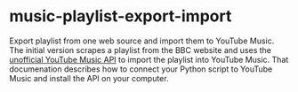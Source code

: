 # music-playlist-export-import

Export playlist from one web source and import them to YouTube Music. The initial version scrapes a playlist from the BBC website and uses the [unofficial YouTube Music API](https://ytmusicapi.readthedocs.io/en/stable/index.html) to import the playlist into YouTube Music. That documenation describes how to connect your Python script to YouTube Music and install the API on your computer.
